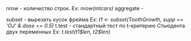 nrow - количество строк. 
Ex: *nrow(mtcars)*
aggregate -  

subset - вырезать кусок фрейма
Ex: *t1 <- subset(ToothGrowth, supp == 'OJ' & dose == 0.5)* 
t.test - стандартный тест по t-критерию Стьюдента двух переменных
Ex: *t.test(t1\$len, t2$len)*